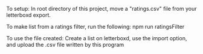 To setup:
In root directory of this project, move a "ratings.csv" file from your letterboxd export. 

To make list from a ratings filter, run the following: 
npm run ratingsFilter

To use the file created: 
Create a list on letterboxd, use the import option, and upload the .csv file written by this program

